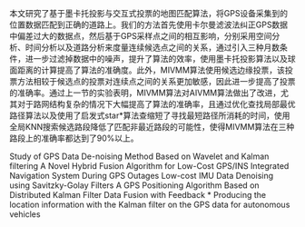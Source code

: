 本文研究了基于墨卡托投影与交互式投票的地图匹配算法，将GPS设备采集到的位置数据匹配到正确的道路上。我们的方法首先使用卡尔曼滤波法纠正GPS数据中偏差过大的数据点，然后基于GPS采样点之间的相互影响，分别采用空间分析、时间分析以及道路分析来度量连续候选点之间的关系，通过引入三种月数条件，进一步过滤掉数据中的噪声，提升了算法的效率，使用墨卡托投影算法以及球面距离的计算提高了算法的准确度。此外，MIVMM算法使用候选边缘投票，该投票方法相较于候选点的投票对连续点之间的关系更加敏感，因此进一步提高了投票的准确率。通过上一节的实验表明，MIVMM算法对AIVMM算法做出了改进，尤其对于路网结构复杂的情况下大幅提高了算法的准确率，且通过优化查找局部最优路径算法以及使用了启发式star*算法查缩短了寻找最短路径所消耗的时间，使用全局KNN搜索候选路段降低了匹配非最近路段的可能性，使得MIVMM算法在三种路段上的准确率都达到了90%以上。

Study of GPS Data De-noising Method Based on Wavelet and Kalman filtering
A Novel Hybrid Fusion Algorithm for Low-Cost GPS/INS Integrated Navigation System During GPS Outages
Low-cost IMU Data Denoising using Savitzky-Golay Filters
A GPS Positioning Algorithm Based on Distributed Kalman Filter Data Fusion with Feedback *
Producing the location information with the Kalman filter on the GPS data for autonomous vehicles
